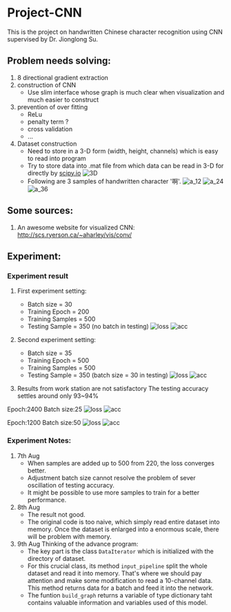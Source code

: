 
# Project-CNN

This is the project on handwritten Chinese character recognition using CNN supervised by Dr. Jionglong Su.

## Problem needs solving:

1. 8 directional gradient extraction
2. construction of CNN
   - Use slim interface whose graph is much clear when visualization and much easier to construct
3. prevention of over fitting
   - ReLu
   - penalty term ?
   - cross validation
   - ...
4. Dataset construction
   - Need to store in a 3-D form (width, height, channels) which is easy to read into program
   - Try to store data into .mat file from which data can be read in 3-D for directly by [scipy.io](https://docs.scipy.org/doc/scipy-0.19.1/reference/io.html)
![3D](images/3D_dataset.PNG)
   - Following are 3 samples of handwritten character '啊'.
![a_12](images/a_12.png)
![a_24](images/a_24.png)
![a_36](images/a_36.png)

## Some sources:

1. An awesome website for visualized CNN: http://scs.ryerson.ca/~aharley/vis/conv/


## Experiment:

### Experiment result
1. First experiment setting:
   - Batch size = 30
   - Training Epoch = 200
   - Training Samples = 500
   - Testing Sample = 350 (no batch in testing)
![loss](images/soft_loss_200_30_500train_390test.png)
![acc](images/acc_200_30_500train_390test.png)

2. Second experiment setting:
   - Batch size = 35
   - Training Epoch = 500
   - Training Samples = 500
   - Testing Sample = 350 (batch size = 30 in testing)
![loss](images/soft_loss_500_35_500_350.png)
![acc](images/acc_500_35_500_350.png)

3. Results from work station are not satisfactory
The testing accuracy settles around only 93~94%

Epoch:2400  Batch size:25
![loss](images/soft_loss_2400_25.png)
![acc](images/acc_200_2400_25.png)

Epoch:1200  Batch size:50
![loss](images/soft_loss_1200_50.png)
![acc](images/acc_200_1200_50.png)

### Experiment Notes:
1. 7th Aug
   - When samples are added up to 500 from 220, the loss converges better.
   - Adjustment batch size cannot resolve the problem of sever oscillation of testing accuracy.
   - It might be possible to use more samples to train for a better performance.
2. 8th Aug
   - The result not good.
   - The original code is too naive, which simply read entire dataset into memory. Once the dataset is enlarged into a enormous scale, there will be problem with memory.
3. 9th Aug
   Thinking of the advance program:
   - The key part is the class `DataIterator` which is initialized with the directory of dataset.
   - For this crucial class, its method `input_pipeline` split the whole dataset and read it into memory. That's where we should pay attention and make some modification to read a 10-channel data. This method returns data for a batch and feed it into the network.
   - The funtion `build_graph` returns a variable of type dictionary taht contains valuable information and variables used of this model.
   

